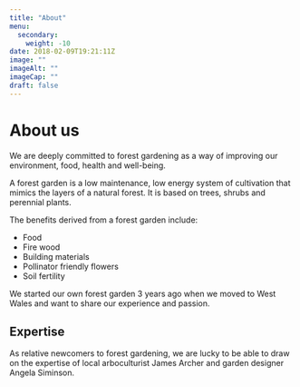 ```yaml
---
title: "About"
menu: 
  secondary:
    weight: -10
date: 2018-02-09T19:21:11Z
image: ""
imageAlt: ""
imageCap: ""
draft: false
---
```


# About us

We are deeply committed to forest gardening as a way of improving our environment, food, health and well-being.

A forest garden is a low maintenance, low energy system of cultivation that mimics the layers of a natural forest. It is based on trees, shrubs and perennial plants.

The benefits derived from a forest garden include:

* Food
* Fire wood
* Building materials
* Pollinator friendly flowers
* Soil fertility

We started our own forest garden 3 years ago when we moved to West Wales and want to share our experience and passion.

## Expertise

As relative newcomers to forest gardening, we are lucky to be able to draw on the expertise of local arboculturist James Archer and garden designer Angela Siminson.
